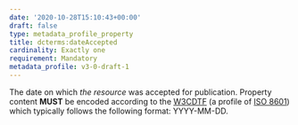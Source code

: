 ```yaml
---
date: '2020-10-28T15:10:43+00:00'
draft: false
type: metadata_profile_property
title: dcterms:dateAccepted
cardinality: Exactly one
requirement: Mandatory
metadata_profile: v3-0-draft-1
---
```

The date on which *the resource* was accepted for publication. Property content **MUST** be encoded according to the [W3CDTF](https://www.w3.org/TR/NOTE-datetime) (a profile of [ISO 8601](https://www.iso.org/standard/40874.html)) which typically follows the following format: YYYY-MM-DD.
